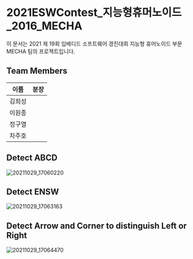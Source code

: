 # 2021ESWContest_지능형휴머노이드_2016_MECHA
이 문서는 2021 제 19회 임베디드 소프트웨어 경진대회 지능형 휴머노이드 부문 MECHA 팀의 프로젝트입니다.


## Team Members
이름|분장
---|---
김희성|
이원종|
정구열|
차주호|



## Detect ABCD
![20211029_17060220](https://user-images.githubusercontent.com/88422973/140038283-30813b91-fbaf-4c36-a96c-29fc6d38476a.png)


## Detect ENSW
![20211029_17063163](https://user-images.githubusercontent.com/88422973/140038288-dc42762e-7c5b-4d8d-ae33-6a946547795a.png)


## Detect Arrow and Corner to distinguish Left or Right
![20211029_17064470](https://user-images.githubusercontent.com/88422973/140038278-5e73de91-0095-4e56-9f5a-e81704d7a5d2.png)

